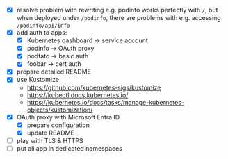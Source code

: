 - [x] resolve problem with rewriting e.g. podinfo works perfectly with `/`, but when deployed under `/podinfo`, there are problems with e.g. accessing `/podinfo/api/info`
- [x] add auth to apps:
  - [x] Kubernetes dashboard -> service account
  - [x] podinfo -> OAuth proxy
  - [x] podtato -> basic auth
  - [x] foobar -> cert auth
- [x] prepare detailed README
- [x] use Kustomize
  - https://github.com/kubernetes-sigs/kustomize
  - https://kubectl.docs.kubernetes.io/
  - https://kubernetes.io/docs/tasks/manage-kubernetes-objects/kustomization/
- [x] OAuth proxy with Microsoft Entra ID
  - [x] prepare configuration
  - [x] update README
- [ ] play with TLS & HTTPS
- [ ] put all app in dedicated namespaces
